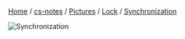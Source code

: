 [Home](https://mengxianbin.github.io) /
[cs-notes](https://mengxianbin.github.io/cs-notes/site) /
[Pictures](https://mengxianbin.github.io/cs-notes/site/Pictures) /
[Lock](https://mengxianbin.github.io/cs-notes/site/Pictures/Lock) /
[Synchronization](https://mengxianbin.github.io/cs-notes/site/Pictures/Lock/Synchronization)

![Synchronization](https://mengxianbin.github.io/cs-notes/./Pictures/Lock/Synchronization.gif)